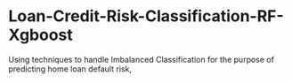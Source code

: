 # Loan-Credit-Risk-Classification-RF-Xgboost
Using techniques to handle Imbalanced Classification for the purpose of predicting home loan default risk,
